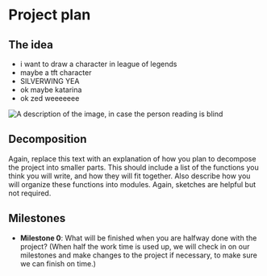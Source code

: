 # Project plan

## The idea

- i want to draw a character in league of legends
- maybe a tft character
- SILVERWING YEA
- ok maybe katarina
- ok zed weeeeeee

![A description of the image, in case the person reading is blind](images/sample.jpg)


## Decomposition

Again, replace this text with an explanation of how you plan to decompose the project into smaller parts. This should include a list of the functions you think you will write, and how they will fit together. Also describe how you will organize these functions into modules. Again, sketches are helpful but not required.

## Milestones

- **Milestone 0**: What will be finished when you are halfway done with the project? (When half the work time is used up, we will check in on our milestones and make changes to the project if necessary, to make sure we can finish on time.)

